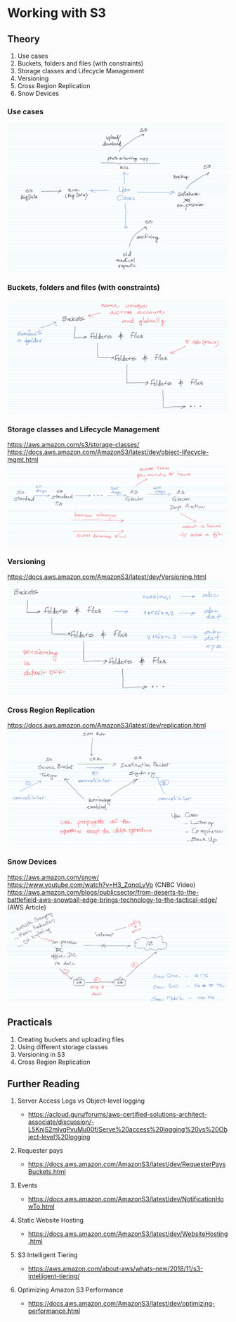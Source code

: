 # Working with S3

## Theory

1. Use cases
1. Buckets, folders and files (with constraints)
1. Storage classes and Lifecycle Management
1. Versioning
1. Cross Region Replication
1. Snow Devices

### Use cases

![](images/s3-use-cases.png)

### Buckets, folders and files (with constraints)

![](images/s3-buckets-files-folders-files.png)

### Storage classes and Lifecycle Management
https://aws.amazon.com/s3/storage-classes/
https://docs.aws.amazon.com/AmazonS3/latest/dev/object-lifecycle-mgmt.html
![](images/s3-storage-classes-lifecycle-management.png)

### Versioning
https://docs.aws.amazon.com/AmazonS3/latest/dev/Versioning.html
![](images/s3-versioning.png)

### Cross Region Replication
https://docs.aws.amazon.com/AmazonS3/latest/dev/replication.html
![](images/s3-cross-region-replication.png)

### Snow Devices
https://aws.amazon.com/snow/  
https://www.youtube.com/watch?v=H3_ZqnqLyVo (CNBC Video)\
https://aws.amazon.com/blogs/publicsector/from-deserts-to-the-battlefield-aws-snowball-edge-brings-technology-to-the-tactical-edge/ (AWS Article)
![](images/aws-snow-familiy-s3.png)

## Practicals

1. Creating buckets and uploading files
1. Using different storage classes
1. Versioning in S3
1. Cross Region Replication

## Further Reading

1. Server Access Logs vs Object-level logging
    - https://acloud.guru/forums/aws-certified-solutions-architect-associate/discussion/-L5KnjS2mlyqPvuMu00f/Serve%20access%20logging%20vs%20Object-level%20logging

1. Requester pays
    - https://docs.aws.amazon.com/AmazonS3/latest/dev/RequesterPaysBuckets.html

1. Events
    - https://docs.aws.amazon.com/AmazonS3/latest/dev/NotificationHowTo.html

1. Static Website Hosting
    - https://docs.aws.amazon.com/AmazonS3/latest/dev/WebsiteHosting.html

1. S3 Intelligent Tiering
    - https://aws.amazon.com/about-aws/whats-new/2018/11/s3-intelligent-tiering/

1. Optimizing Amazon S3 Performance
    - https://docs.aws.amazon.com/AmazonS3/latest/dev/optimizing-performance.html